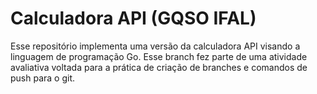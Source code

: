 # Calculadora API (GQSO IFAL)

Esse repositório implementa uma versão da calculadora API visando a linguagem de programação Go.
Esse branch fez parte de uma atividade avaliativa voltada para a prática de criação de branches e comandos de push para o git.